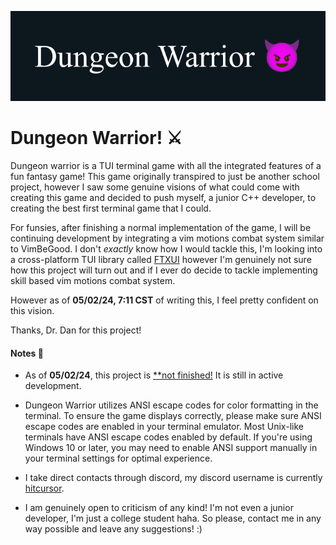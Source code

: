 ![Dungeon Warrior Banner](./assets/endYearProjectBanner.png)

# Dungeon Warrior! ⚔️ 

Dungeon warrior is a TUI terminal game with all the integrated features of a fun fantasy game! This game originally
transpired to just be another school project, however I saw some genuine visions of what could come with creating
this game and decided to push myself, a junior C++ developer, to creating the best first terminal game that I could.

For funsies, after finishing a normal implementation of the game, I will be continuing development by integrating a
vim motions combat system similar to VimBeGood. I don't _exactly_ know how I would tackle this, I'm looking into a cross-platform
TUI library called [FTXUI](https://github.com/ArthurSonzogni/FTXUI#documentation) however I'm genuinely not sure how this project will
turn out and if I ever do decide to tackle implementing skill based vim motions combat system.

However as of **05/02/24, 7:11 CST** of writing this, I feel pretty confident on this vision.

Thanks, Dr. Dan for this project!


#### Notes :rocket:

- As of **05/02/24**, this project is <ins>**not finished!</ins> It is still in active development.

- Dungeon Warrior utilizes ANSI escape codes for color formatting in the terminal. To ensure the game displays correctly,
please make sure ANSI escape codes are enabled in your terminal emulator. Most Unix-like terminals have ANSI escape codes enabled by default.
If you're using Windows 10 or later, you may need to enable ANSI support manually in your terminal settings for optimal experience.

- I take direct contacts through discord, my discord username is currently <ins>hitcursor</ins>.

- I am genuinely open to criticism of any kind! I'm not even a junior developer, I'm just a college student haha. So please, contact me
in any way possible and leave any suggestions! :)

